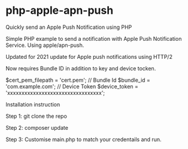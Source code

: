 # php-apple-apn-push
Quickly send an Apple Push Notification using PHP

Simple PHP example to send a notification with Apple Push Notification Service. Using apple/apn-push.

Updated for 2021 update for Apple push notifications using HTTP/2

Now requires Bundle ID in addition to key and device tocken. 


$cert_pem_filepath = 'cert.pem';
// Bundle Id
$bundle_id = 'com.example.com';
// Device Token
$device_token = 'xxxxxxxxxxxxxxxxxxxxxxxxxxxxxxxxx';


Installation instruction

Step 1: git clone the repo

Step 2: composer update

Step 3: Customise main.php to match your credentails and run. 
